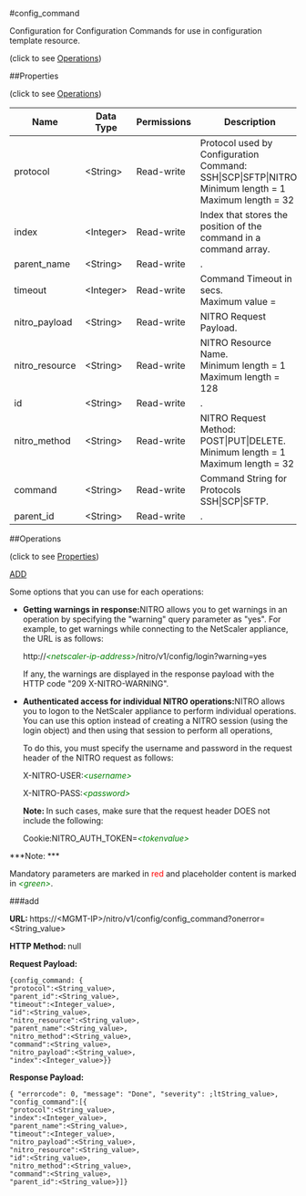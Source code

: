 #config_command



Configuration for Configuration Commands for use in configuration template resource.

<span>(click to see [Operations](#operations))</span>



##Properties 

<span>(click to see [Operations](#operations))</span>





<table><thead><tr><th>Name</th><th>Data Type</th><th>Permissions</th><th>Description</th></tr></thead><tbody><tr><td>protocol</td><td>&lt;String></td><td>Read-write</td><td>Protocol used by Configuration Command: SSH|SCP|SFTP|NITRO.<br>Minimum length = 1<br>Maximum length = 32</td></tr><tr><td>index</td><td>&lt;Integer></td><td>Read-write</td><td>Index that stores the position of the command in a command array.</td></tr><tr><td>parent_name</td><td>&lt;String></td><td>Read-write</td><td>.</td></tr><tr><td>timeout</td><td>&lt;Integer></td><td>Read-write</td><td>Command Timeout in secs.<br>Maximum value =</td></tr><tr><td>nitro_payload</td><td>&lt;String></td><td>Read-write</td><td>NITRO Request Payload.</td></tr><tr><td>nitro_resource</td><td>&lt;String></td><td>Read-write</td><td>NITRO Resource Name.<br>Minimum length = 1<br>Maximum length = 128</td></tr><tr><td>id</td><td>&lt;String></td><td>Read-write</td><td>.</td></tr><tr><td>nitro_method</td><td>&lt;String></td><td>Read-write</td><td>NITRO Request Method: POST|PUT|DELETE.<br>Minimum length = 1<br>Maximum length = 32</td></tr><tr><td>command</td><td>&lt;String></td><td>Read-write</td><td>Command String for Protocols SSH|SCP|SFTP.</td></tr><tr><td>parent_id</td><td>&lt;String></td><td>Read-write</td><td>.</td></tr></tbody></table>

##Operations 

<span>(click to see [Properties](#properties))</span>





[ADD](#add)





Some options that you can use for each operations:

<ul><li><p><b>Getting warnings in response:</b>NITRO allows you to get warnings in an operation by specifying the "warning" query parameter as "yes". For example, to get warnings while connecting to the NetScaler appliance, the URL is as follows:</p><p>http://<span style="color:green;font-style:italic;">&lt;netscaler-ip-address&gt;</span>/nitro/v1/config/login?warning=yes</p><p>If any, the warnings are displayed in the response payload with the HTTP code "209 X-NITRO-WARNING".</p></li><li><p><b>Authenticated access for individual NITRO operations:</b>NITRO allows you to logon to the NetScaler appliance to perform individual operations. You can use this option instead of creating a NITRO session (using the login object) and then using that session to perform all operations,</p><p>To do this, you must specify the username and password in the request header of the NITRO request as follows:</p><p>X-NITRO-USER:<span style="color:green;font-style:italic;">&lt;username&gt;</span></p><p>X-NITRO-PASS:<span style="color:green;font-style:italic;">&lt;password&gt;</span></p><p><b>Note: </b>In such cases, make sure that the request header DOES not include the following:</p><p>Cookie:NITRO_AUTH_TOKEN=<span style="color:green;font-style:italic;">&lt;tokenvalue&gt;</span></p></li></ul>







***Note: *** 

Mandatory parameters are marked in <span style="color:#FF0000;">red</span> and placeholder content is marked in <span style="color:green;font-style:italic">&lt;green&gt;</span>.



###add







<b>URL: </b>https://&lt;MGMT-IP&gt;/nitro/v1/config/config_command?onerror=&lt;String_value&gt;

<b>HTTP Method: </b>null

<b>Request Payload: </b>
```
{config_command: {
"protocol":<String_value>,
"parent_id":<String_value>,
"timeout":<Integer_value>,
"id":<String_value>,
"nitro_resource":<String_value>,
"parent_name":<String_value>,
"nitro_method":<String_value>,
"command":<String_value>,
"nitro_payload":<String_value>,
"index":<Integer_value>}}
```

<b>Response Payload: </b>
```
{ "errorcode": 0, "message": "Done", "severity": ;ltString_value>, "config_command":[{
"protocol":<String_value>,
"index":<Integer_value>,
"parent_name":<String_value>,
"timeout":<Integer_value>,
"nitro_payload":<String_value>,
"nitro_resource":<String_value>,
"id":<String_value>,
"nitro_method":<String_value>,
"command":<String_value>,
"parent_id":<String_value>}]}
```







